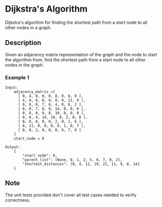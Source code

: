 # Dijkstra's Algorithm

 Dijkstra's algorithm for finding the shortest path from a start node to all other nodes in a graph.

## Description

Given an adjacency matrix representation of the graph and the node to start the algorithm from, find the shortest path from a start node to all other nodes in the graph. 

### Example 1

```
Input: 
    adjacency_matrix =[ 
      [ 0, 4, 0, 0, 0, 0, 0, 8, 0 ], 
      [ 4, 0, 8, 0, 0, 0, 0, 11, 0 ], 
      [ 0, 8, 0, 7, 0, 4, 0, 0, 2 ], 
      [ 0, 0, 7, 0, 9, 14, 0, 0, 0 ], 
      [ 0, 0, 0, 9, 0, 10, 0, 0, 0 ], 
      [ 0, 0, 4, 14, 10, 0, 2, 0, 0 ], 
      [ 0, 0, 0, 0, 0, 2, 0, 1, 6 ], 
      [ 8, 11, 0, 0, 0, 0, 1, 0, 7 ], 
      [ 0, 0, 2, 0, 0, 0, 6, 7, 0 ] 
    ]
    start_node = 0

Output:
    {
        "start_node": 0, 
        "parent_list": [None, 0, 1, 2, 5, 6, 7, 0, 2], 
        "shortest_distances": [0, 4, 12, 19, 21, 11, 9, 8, 14]
    }
```

## Note

The unit tests provided don't cover all test cases needed to verify correctness.
